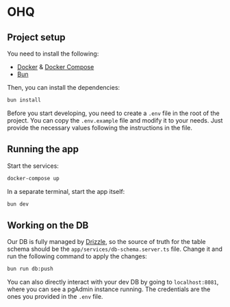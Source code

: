 # OHQ

## Project setup

You need to install the following:

- [Docker](https://docs.docker.com/get-docker/) & [Docker Compose](https://docs.docker.com/compose/install/)
- [Bun](https://bun.sh/)

Then, you can install the dependencies:

```bash
bun install
```

Before you start developing, you need to create a `.env` file in the root of the project. You can copy the `.env.example` file and modify it to your needs. Just provide the necessary values following the instructions in the file.

## Running the app

Start the services:

```bash
docker-compose up
```

In a separate terminal, start the app itself:

```bash
bun dev
```

## Working on the DB

Our DB is fully managed by [Drizzle](https://orm.drizzle.team/), so the source of truth for the table schema should be the `app/services/db-schema.server.ts` file. Change it and run the following command to apply the changes:

```bash
bun run db:push
```

You can also directly interact with your dev DB by going to `localhost:8081`, where you can see a pgAdmin instance running. The credentials are the ones you provided in the `.env` file.
